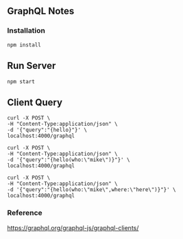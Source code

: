 ## GraphQL Notes

### Installation
```
npm install
```

## Run Server 
```
npm start
```

## Client Query
```
curl -X POST \
-H "Content-Type:application/json" \
-d '{"query":"{hello}"}' \
localhost:4000/graphql

curl -X POST \
-H "Content-Type:application/json" \
-d '{"query":"{hello(who:\"mike\")}"}' \
localhost:4000/graphql

curl -X POST \
-H "Content-Type:application/json" \
-d '{"query":"{hello(who:\"mike\",where:\"here\")}"}' \
localhost:4000/graphql
```

### Reference
https://graphql.org/graphql-js/graphql-clients/
